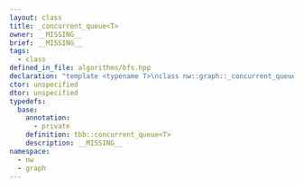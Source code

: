 ```yaml
---
layout: class
title: _concurrent_queue<T>
owner: __MISSING__
brief: __MISSING__
tags:
  - class
defined_in_file: algorithms/bfs.hpp
declaration: "template <typename T>\nclass nw::graph::_concurrent_queue;"
ctor: unspecified
dtor: unspecified
typedefs:
  base:
    annotation:
      - private
    definition: tbb::concurrent_queue<T>
    description: __MISSING__
namespace:
  - nw
  - graph
---
```

